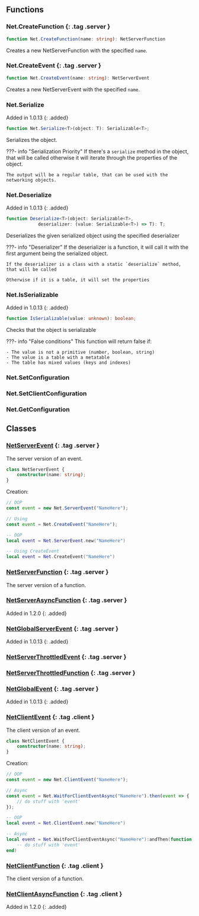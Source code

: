 ## Functions
### Net.CreateFunction {: .tag .server }

```ts
function Net.CreateFunction(name: string): NetServerFunction
```
Creates a new NetServerFunction with the specified `name`.

### Net.CreateEvent {: .tag .server }

```ts
function Net.CreateEvent(name: string): NetServerEvent
```
Creates a new NetServerEvent with the specified `name`.


### Net.Serialize
Added in 1.0.13
{: .added}

```ts
function Net.Serialize<T>(object: T): Serializable<T>;
```
Serializes the object.

???- info "Serialization Priority"
	If there's a `serialize` method in the object, that will be called
	otherwise it will iterate through the properties of the object.

	The output will be a regular table, that can be used with the networking objects.


### Net.Deserialize
Added in 1.0.13
{: .added}

```ts
function Deserialize<T>(object: Serializable<T>, 
			deserializer: (value: Serializable<T>) => T): T;
```
Deserializes the given serialized object using the specified deserializer

???- info "Deserializer"
	If the deserializer is a function, it will call it with the first argument being the serialized object.

	If the deserializer is a class with a static `deserialize` method, that will be called

	Otherwise if it is a table, it will set the properties

### Net.IsSerializable
Added in 1.0.13
{: .added}

```ts
function IsSerializable(value: unknown): boolean;
```
Checks that the object is serializable

???- info "False conditions"
	This function will return false if:
	
	- The value is not a primitive (number, boolean, string)
	- The value is a table with a metatable
	- The table has mixed values (keys and indexes)

### Net.SetConfiguration
### Net.SetClientConfiguration
### Net.GetConfiguration

## Classes

### [NetServerEvent]() {: .tag .server }
The server version of an event.

```ts
class NetServerEvent {
	constructor(name: string);
}
```

Creation:

```TypeScript tab=
// OOP
const event = new Net.ServerEvent("NameHere");

// Using
const event = Net.CreateEvent("NameHere");
```

```Lua tab=
-- OOP
local event = Net.ServerEvent.new("NameHere")

-- Using CreateEvent
local event = Net.CreateEvent("NameHere")
```

### [NetServerFunction]() {: .tag .server }
The server version of a function.

### [NetServerAsyncFunction]() {: .tag .server }
Added in 1.2.0
{: .added}

### [NetGlobalServerEvent]() {: .tag .server }
Added in 1.0.13
{: .added}

### [NetServerThrottledEvent]() {: .tag .server }

### [NetServerThrottledFunction]() {: .tag .server }

### [NetGlobalEvent]() {: .tag .server }
Added in 1.0.13
{: .added}


### [NetClientEvent]() {: .tag .client }
The client version of an event.

```ts
class NetClientEvent {
	constructor(name: string);
}
```

Creation:

```TypeScript tab=
// OOP
const event = new Net.ClientEvent("NameHere");

// Async
const event = Net.WaitForClientEventAsync("NameHere").then(event => {
	// do stuff with 'event'
});
```

```Lua tab=
-- OOP
local event = Net.ClientEvent.new("NameHere")

-- Async
local event = Net.WaitForClientEventAsync("NameHere"):andThen(function(event)
	-- do stuff with 'event'
end)
```

### [NetClientFunction]() {: .tag .client }
The client version of a function.

### [NetClientAsyncFunction]() {: .tag .client }
Added in 1.2.0
{: .added}